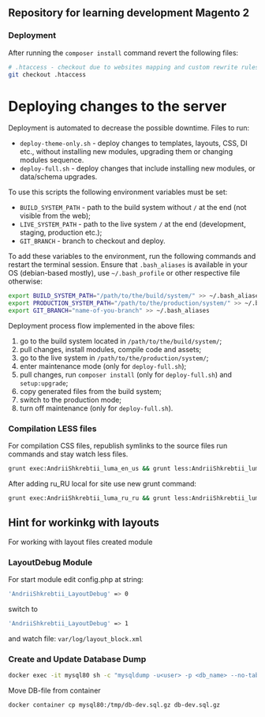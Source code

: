 ## Repository for learning development Magento 2 ##

### Deployment ###
After running the `composer install` command revert the following files:
```bash
# .htaccess - checkout due to websites mapping and custom rewrite rules
git checkout .htaccess
```

# Deploying changes to the server #

Deployment is automated to decrease the possible downtime. Files to run:
- `deploy-theme-only.sh` - deploy changes to templates, layouts, CSS, DI etc., without installing new modules, upgrading them or changing modules sequence.
- `deploy-full.sh` - deploy changes that include installing new modules, or data/schema upgrades.
  

To use this scripts the following environment variables must be set:
- `BUILD_SYSTEM_PATH` - path to the build system without `/` at the end (not visible from the web);
- `LIVE_SYSTEM_PATH` - path to the live system `/` at the end (development, staging, production etc.);
- `GIT_BRANCH` - branch to checkout and deploy.
  

To add these variables to the environment, run the following commands and restart the terminal session. Ensure that
`.bash_aliases` is available in your OS (debian-based mostly), use `~/.bash_profile` or other respective file otherwise:

```bash
export BUILD_SYSTEM_PATH="/path/to/the/build/system/" >> ~/.bash_aliases
export PRODUCTION_SYSTEM_PATH="/path/to/the/production/system/" >> ~/.bash_aliases
export GIT_BRANCH="name-of-you-branch" >> ~/.bash_aliases
```

Deployment process flow implemented in the above files:

1) go to the build system located in `/path/to/the/build/system/`;
2) pull changes, install modules, compile code and assets;
3) go to the live system in `/path/to/the/production/system/`;
4) enter maintenance mode (only for `deploy-full.sh`);
5) pull changes, run `composer install` (only for `deploy-full.sh`) and `setup:upgrade`;
6) copy generated files from the build system;
7) switch to the production mode;
8) turn off maintenance (only for `deploy-full.sh`).

### Compilation LESS files ###
For compilation CSS files, republish symlinks to the source files run commands and stay watch less files.
```bash
grunt exec:AndriiShkrebtii_luma_en_us && grunt less:AndriiShkrebtii_luma_en_us && grunt watch
```
After adding ru_RU local for site use new grunt command:
```bash
grunt exec:AndriiShkrebtii_luma_ru_ru && grunt less:AndriiShkrebtii_luma_ru_ru && grunt watch
```

## Hint for workinkg with layouts ##
For working with layout files created module 
### LayoutDebug Module ###
For start module edit config.php at string: 
```bash
'AndriiShkrebtii_LayoutDebug' => 0
```
switch to
```bash
'AndriiShkrebtii_LayoutDebug' => 1
```
and watch file: `var/log/layout_block.xml`


### Create and Update Database Dump ###
```bash
docker exec -it mysql80 sh -c "mysqldump -u<user> -p <db_name> --no-tablespaces | gzip > /tmp/db-dev.sql.gz"
```
Move DB-file from container
```bash
docker container cp mysql80:/tmp/db-dev.sql.gz db-dev.sql.gz
```
